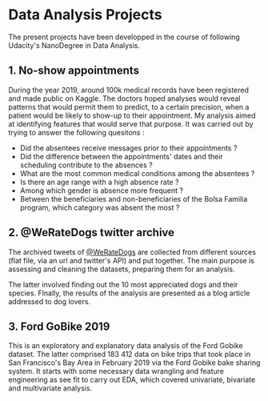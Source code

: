 # Data Analysis Projects

The present projects have been developped in the course of following Udacity's NanoDegree in Data Analysis.

## 1. No-show appointments
During the year 2019, around 100k medical records have been registered and made public on Kaggle. The doctors hoped analyses would reveal patterns that would permit them to predict, to a certain precision, when a patient would be likely to show-up to their appointment.
My analysis aimed at identifying features that would serve that purpose. It was carried out by trying to answer the following quesitons :
  - Did the absentees receive messages prior to their appointments ?
  - Did the difference between the appointments' dates and their scheduling contribute to the absences ?
  - What are the most common medical conditions among the absentees ?
  - Is there an age range with a high absence rate ?
  - Among which gender is absence more frequent ?
  - Between the beneficiaries and non-beneficiaries of the Bolsa Familia program, which category was absent the most ?


## 2. @WeRateDogs twitter archive
The archived tweets of [@WeRateDogs](https://twitter.com/dog_rates?ref_src=twsrc%5Egoogle%7Ctwcamp%5Eserp%7Ctwgr%5Eauthor) are collected from different sources (flat file, via an url and twitter's API) and put together. The main purpose is assessing and cleaning the datasets, preparing them for an analysis.

The latter involved finding out the 10 most appreciated dogs and their species. FInally, the results of the analysis are presented as a blog article addressed to dog lovers.

## 3. Ford GoBike 2019
This is an exploratory and explanatory data analysis of the Ford Gobike dataset. The latter comprised 183 412 data on bike trips that took place in San Francisco's Bay Area in February 2019 via the Ford Gobike bake sharing system.
It starts with some necessary data wrangling and feature engineering as see fit to carry out EDA, which covered univariate, bivariate and multivariate analysis.

